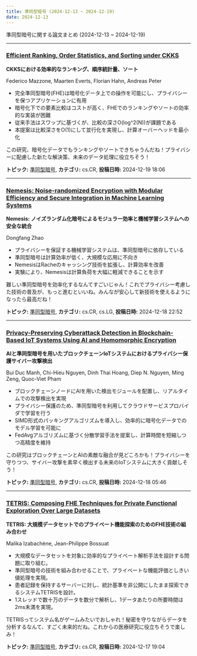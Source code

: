 ```yaml
---
title: 準同型暗号 (2024-12-13 ~ 2024-12-19)
date: 2024-12-13
---
```


準同型暗号に関する論文まとめ (2024-12-13 ~ 2024-12-19)


- - -

### [Efficient Ranking, Order Statistics, and Sorting under CKKS](http://arxiv.org/abs/2412.15126)

**CKKSにおける効率的なランキング、順序統計量、ソート**

Federico Mazzone, Maarten Everts, Florian Hahn, Andreas Peter

- 完全準同型暗号(FHE)は暗号化データ上での操作を可能にし、プライバシーを保つアプリケーションに有用
- 暗号化下での要素比較はコストが高く、FHEでのランキングやソートの効率的な実装が困難
- 従来手法はスワップに基づくが、比較の深さO(log^2(N))が課題である
- 本提案は比較深さをO(1)にして並行化を実現し、計算オーバーヘッドを最小化

この研究、暗号化データでもランキングやソートできちゃうんだね！プライバシーに配慮した新たな解決策、未来のデータ処理に役立ちそう！



**トピック:** [準同型暗号](../../he), **カテゴリ:** cs.CR, **投稿日時:** 2024-12-19 18:06


- - -

### [Nemesis: Noise-randomized Encryption with Modular Efficiency and Secure Integration in Machine Learning Systems](http://arxiv.org/abs/2412.14392)

**Nemesis: ノイズランダム化暗号によるモジュラー効率と機械学習システムへの安全な統合**

Dongfang Zhao

- プライバシーを保証する機械学習システムは、準同型暗号に依存している
- 準同型暗号は計算効率が低く、大規模な応用に不向き
- NemesisはRacheのキャッシング技術を拡張し、計算効率を改善
- 実験により、Nemesisは計算負荷を大幅に軽減できることを示す

難しい準同型暗号を効率化するなんてすごいじゃん！これでプライバシー考慮した技術の普及が、もっと進むといいね。みんなが安心して新技術を使えるようになったら最高だね！



**トピック:** [準同型暗号](../../he), **カテゴリ:** cs.CR, cs.LG, **投稿日時:** 2024-12-18 22:52


- - -

### [Privacy-Preserving Cyberattack Detection in Blockchain-Based IoT Systems Using AI and Homomorphic Encryption](http://arxiv.org/abs/2412.13522)

**AIと準同型暗号を用いたブロックチェーンIoTシステムにおけるプライバシー保護サイバー攻撃検出**

Bui Duc Manh, Chi-Hieu Nguyen, Dinh Thai Hoang, Diep N. Nguyen, Ming Zeng, Quoc-Viet Pham

- ブロックチェーンノードにAIを用いた検出モジュールを配置し、リアルタイムでの攻撃検出を実現
- プライバシー保護のため、準同型暗号を利用してクラウドサービスプロバイダで学習を行う
- SIMD形式のパッキングアルゴリズムを導入し、効率的に暗号化データでのモデル学習を可能に
- FedAvgアルゴリズムに基づく分散学習手法を提案し、計算時間を短縮しつつ高精度を維持

この研究はブロックチェーンとAIの素敵な融合が見どころかも！プライバシーを守りつつ、サイバー攻撃を素早く検出する未来のIoTシステムに大きく貢献しそう！



**トピック:** [準同型暗号](../../he), **カテゴリ:** cs.CR, **投稿日時:** 2024-12-18 05:46


- - -

### [TETRIS: Composing FHE Techniques for Private Functional Exploration Over Large Datasets](http://arxiv.org/abs/2412.13269)

**TETRIS: 大規模データセットでのプライベート機能探索のためのFHE技術の組み合わせ**

Malika Izabachène, Jean-Philippe Bossuat

- 大規模なデータセットを対象に効率的なプライベート解析手法を設計する問題に取り組む。
- 準同型暗号の技術を組み合わせることで、プライベートな機能評価としきい値処理を実現。
- 患者記録を保持するサーバーに対し、統計基準を非公開にしたまま探索できるシステムTETRISを設計。
- 1スレッドで数十万のデータを数分で解析し、1データあたりの所要時間は2ms未満を実現。

TETRISってシステム名がゲームみたいでおしゃれ！秘密を守りながらデータを分析するなんて、すごく未来的だね。これからの医療研究に役立ちそうで楽しみ！



**トピック:** [準同型暗号](../../he), **カテゴリ:** cs.CR, **投稿日時:** 2024-12-17 19:04
